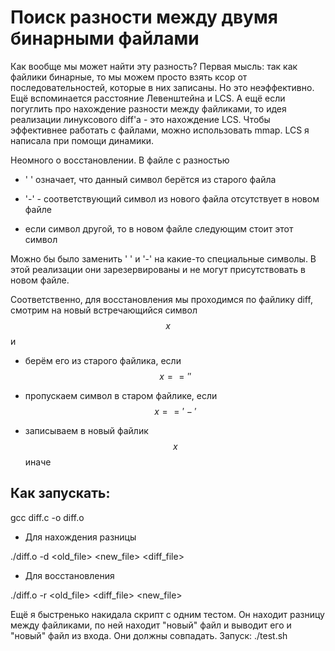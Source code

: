 # Поиск разности между двумя бинарными файлами

Как вообще мы может найти эту разность? Первая мысль: так как файлики бинарные, то мы можем просто взять ксор от последовательностей, которые в них записаны. Но это неэффективно. Ещё вспоминается расстояние Левенштейна и LCS. А ещё если погуглить про нахождение разности между файликами, то идея реализации линуксового diff'a - это нахождение LCS. Чтобы эффективнее работать с файлами, можно использовать mmap. LCS я написала при помощи динамики. 

Неомного о восстановлении. В файле с разностью 

* ' ' означает, что данный символ берётся из старого файла

* '-' - соответствующий символ из нового файла отсутствует в новом файле

* если символ другой, то в новом файле следующим стоит этот символ

Можно бы было заменить ' ' и '-' на какие-то специальные символы. В этой реализации они зарезервированы и не могут присутствовать в новом файле.

Соответственно, для восстановления мы проходимся по файлику diff, смотрим на новый встречающийся символ $$x$$ и 

* берём его из старого файлика, если $$x==' '$$

* пропускаем символ в старом файлике, если $$x=='-'$$

* записываем в новый файлик $$x$$ иначе

## Как запускать:

gcc diff.c -o diff.o

* Для нахождения разницы

./diff.o -d <old_file> <new_file> <diff_file>

* Для восстановления

./diff.o -r <old_file> <diff_file> <new_file>

Ещё я быстренько накидала скрипт с одним тестом. Он находит разницу между файликами, по ней находит "новый" файл и выводит его и "новый" файл из входа. Они должны совпадать. Запуск: ./test.sh



